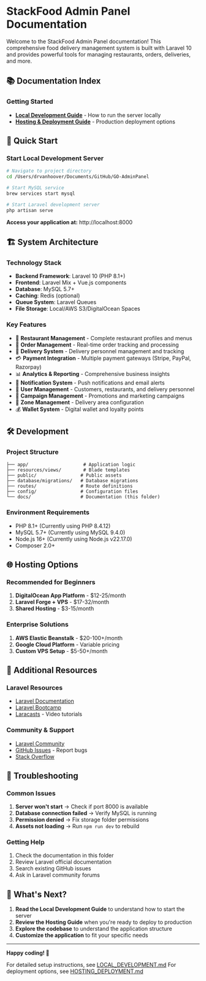 # StackFood Admin Panel Documentation

Welcome to the StackFood Admin Panel documentation! This comprehensive food delivery management system is built with Laravel 10 and provides powerful tools for managing restaurants, orders, deliveries, and more.

## 📚 Documentation Index

### Getting Started
- **[Local Development Guide](LOCAL_DEVELOPMENT.md)** - How to run the server locally
- **[Hosting & Deployment Guide](HOSTING_DEPLOYMENT.md)** - Production deployment options

## 🚀 Quick Start

### Start Local Development Server
```bash
# Navigate to project directory
cd /Users/drvanhoover/Documents/GitHub/GO-AdminPanel

# Start MySQL service
brew services start mysql

# Start Laravel development server
php artisan serve
```

**Access your application at:** http://localhost:8000

## 🏗️ System Architecture

### Technology Stack
- **Backend Framework**: Laravel 10 (PHP 8.1+)
- **Frontend**: Laravel Mix + Vue.js components
- **Database**: MySQL 5.7+
- **Caching**: Redis (optional)
- **Queue System**: Laravel Queues
- **File Storage**: Local/AWS S3/DigitalOcean Spaces

### Key Features
- 🏪 **Restaurant Management** - Complete restaurant profiles and menus
- 📱 **Order Management** - Real-time order tracking and processing
- 🚚 **Delivery System** - Delivery personnel management and tracking
- 💳 **Payment Integration** - Multiple payment gateways (Stripe, PayPal, Razorpay)
- 📊 **Analytics & Reporting** - Comprehensive business insights
- 🔔 **Notification System** - Push notifications and email alerts
- 👥 **User Management** - Customers, restaurants, and delivery personnel
- 🎯 **Campaign Management** - Promotions and marketing campaigns
- 📍 **Zone Management** - Delivery area configuration
- 💰 **Wallet System** - Digital wallet and loyalty points

## 🛠️ Development

### Project Structure
```
├── app/                    # Application logic
├── resources/views/        # Blade templates
├── public/                # Public assets
├── database/migrations/   # Database migrations
├── routes/                # Route definitions
├── config/                # Configuration files
└── docs/                  # Documentation (this folder)
```

### Environment Requirements
- PHP 8.1+ (Currently using PHP 8.4.12)
- MySQL 5.7+ (Currently using MySQL 9.4.0)
- Node.js 16+ (Currently using Node.js v22.17.0)
- Composer 2.0+

## 🌐 Hosting Options

### Recommended for Beginners
1. **DigitalOcean App Platform** - $12-25/month
2. **Laravel Forge + VPS** - $17-32/month
3. **Shared Hosting** - $3-15/month

### Enterprise Solutions
1. **AWS Elastic Beanstalk** - $20-100+/month
2. **Google Cloud Platform** - Variable pricing
3. **Custom VPS Setup** - $5-50+/month

## 📖 Additional Resources

### Laravel Resources
- [Laravel Documentation](https://laravel.com/docs/10.x)
- [Laravel Bootcamp](https://bootcamp.laravel.com/)
- [Laracasts](https://laracasts.com/) - Video tutorials

### Community & Support
- [Laravel Community](https://laravel.com/community)
- [GitHub Issues](https://github.com/your-repo/issues) - Report bugs
- [Stack Overflow](https://stackoverflow.com/questions/tagged/laravel)

## 🔧 Troubleshooting

### Common Issues
1. **Server won't start** → Check if port 8000 is available
2. **Database connection failed** → Verify MySQL is running
3. **Permission denied** → Fix storage folder permissions
4. **Assets not loading** → Run `npm run dev` to rebuild

### Getting Help
1. Check the documentation in this folder
2. Review Laravel official documentation
3. Search existing GitHub issues
4. Ask in Laravel community forums

## 🚀 What's Next?

1. **Read the Local Development Guide** to understand how to start the server
2. **Review the Hosting Guide** when you're ready to deploy to production
3. **Explore the codebase** to understand the application structure
4. **Customize the application** to fit your specific needs

---

**Happy coding! 🎉**

For detailed setup instructions, see [LOCAL_DEVELOPMENT.md](LOCAL_DEVELOPMENT.md)
For deployment options, see [HOSTING_DEPLOYMENT.md](HOSTING_DEPLOYMENT.md)

